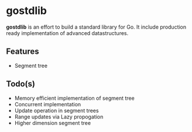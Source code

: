 # gostdlib

**gostdlib** is an effort to build a standard library for Go. It include production ready implementation of advanced datastructures.

## Features
-   Segment tree

## Todo(s)
-   Memory efficient implementation of segment tree
-   Concurrent implementation
-   Update operation in segment trees
-   Range updates via Lazy propogation
-   Higher dimension segment tree
